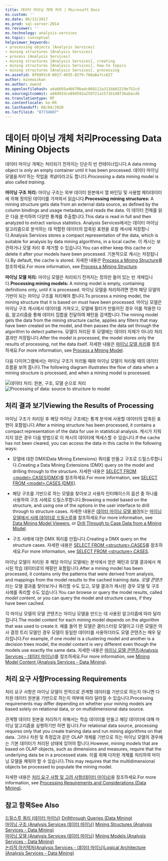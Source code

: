 ```yaml
---
title: 데이터 마이닝 개체 처리 | Microsoft Docs
ms.custom: ''
ms.date: 06/13/2017
ms.prod: sql-server-2014
ms.reviewer: ''
ms.technology: analysis-services
ms.topic: conceptual
helpviewer_keywords:
- processing objects [Analysis Services]
- mining structures [Analysis Services]
- process [Analysis Services]
- mining structures [Analysis Services], creating
- mining structures [Analysis Services], how-to topics
- mining structures [Analysis Services], processing
ms.assetid: 0f6993c0-0917-4935-82f9-7b8a8a7cc627
author: minewiskan
ms.author: owend
ms.openlocfilehash: a4a6693a46679badc068111a311bb82219e752cd
ms.sourcegitcommit: ad4d92dce894592a259721a1571b1d8736abacdb
ms.translationtype: MT
ms.contentlocale: ko-KR
ms.lasthandoff: 08/04/2020
ms.locfileid: "87734607"
---
```

# <a name="processing-data-mining-objects"></a><span data-ttu-id="1b183-102">데이터 마이닝 개체 처리</span><span class="sxs-lookup"><span data-stu-id="1b183-102">Processing Data Mining Objects</span></span>
  <span data-ttu-id="1b183-103">데이터 마이닝 개체는 처리되기 전까지는 단순히 빈 컨테이너입니다.</span><span class="sxs-lookup"><span data-stu-id="1b183-103">A data mining object is only an empty container until it has been processed.</span></span> <span data-ttu-id="1b183-104">데이터 마이닝 모델을*처리* 하는 작업을 *학습*이라고도 합니다.</span><span class="sxs-lookup"><span data-stu-id="1b183-104">*Processing* a data mining model is also called *training*.</span></span>  
  
 <span data-ttu-id="1b183-105">**마이닝 구조 처리:** 마이닝 구조는 외부 데이터 원본에서 열 바인딩 및 사용법 메타데이터에 의해 정의된 데이터를 가져와서 읽습니다.</span><span class="sxs-lookup"><span data-stu-id="1b183-105">**Processing mining structures:** A mining structure gets data from an external data source, as defined by the column bindings and usage metadata, and reads the data.</span></span> <span data-ttu-id="1b183-106">이 데이터 전체를 읽은 다음 분석하여 다양한 통계를 추출합니다.</span><span class="sxs-lookup"><span data-stu-id="1b183-106">This data is read in full and then analyzed to extract various statistics.</span></span> <span data-ttu-id="1b183-107">Analysis Services에서는 데이터 마이닝 알고리즘으로 분석하는 데 적합한 데이터의 압축된 표현을 로컬 캐시에 저장합니다.</span><span class="sxs-lookup"><span data-stu-id="1b183-107">Analysis Services stores a compact representation of the data, which is suitable for analysis by data mining algorithms, in a local cache.</span></span> <span data-ttu-id="1b183-108">이 캐시는 보관하거나 모델 처리 후 제거할 수 있습니다.</span><span class="sxs-lookup"><span data-stu-id="1b183-108">You can either keep this cache or delete it after your models have been processed.</span></span> <span data-ttu-id="1b183-109">기본적으로 캐시는 저장됩니다.</span><span class="sxs-lookup"><span data-stu-id="1b183-109">By default, the cache is stored.</span></span> <span data-ttu-id="1b183-110">자세한 내용은 [Process a Mining Structure](process-a-mining-structure.md)를 참조하세요.</span><span class="sxs-lookup"><span data-stu-id="1b183-110">For more information, see [Process a Mining Structure](process-a-mining-structure.md).</span></span>  
  
 <span data-ttu-id="1b183-111">**마이닝 모델 처리:** 마이닝 모델은 처리되기 전까지는 정의만 들어 있는 빈 개체입니다.</span><span class="sxs-lookup"><span data-stu-id="1b183-111">**Processing mining models:** A mining model is empty, containing definitions only, until it is processed.</span></span> <span data-ttu-id="1b183-112">마이닝 모델을 처리하려면 먼저 해당 모델의 기반이 되는 마이닝 구조를 처리해야 합니다.</span><span class="sxs-lookup"><span data-stu-id="1b183-112">To process a mining model, the mining structure that it is based on must have been processed.</span></span> <span data-ttu-id="1b183-113">마이닝 모델은 마이닝 구조 캐시에서 데이터를 가져오고, 모델에 필터가 만들어진 경우 이를 적용한 다음, 알고리즘을 통해 데이터 집합을 전달하여 패턴을 검색합니다.</span><span class="sxs-lookup"><span data-stu-id="1b183-113">The mining model gets the data from the mining structure cache, applies any filters that may have been created on the model, and then passes the data set through the algorithm to detect patterns.</span></span> <span data-ttu-id="1b183-114">모델이 처리된 후 모델에는 데이터 자체가 아니라 처리 결과만 저장됩니다.</span><span class="sxs-lookup"><span data-stu-id="1b183-114">After the model is processed, the model stores only the results of processing, not the data itself.</span></span> <span data-ttu-id="1b183-115">자세한 내용은 [마이닝 모델 처리](process-a-mining-model.md)를 참조하세요.</span><span class="sxs-lookup"><span data-stu-id="1b183-115">For more information, see [Process a Mining Model](process-a-mining-model.md).</span></span>  
  
 <span data-ttu-id="1b183-116">다음 다이어그램에서는 마이닝 구조가 처리될 때와 마이닝 모델이 처리될 때의 데이터 흐름을 보여 줍니다.</span><span class="sxs-lookup"><span data-stu-id="1b183-116">The following diagram illustrates the flow of data when a mining structure is processed, and when a mining model is processed.</span></span>  
  
 <span data-ttu-id="1b183-117">![데이터 처리: 원본, 구조, 모델 순으로 처리](../media/dmcon-modelarch.gif "데이터 처리: 원본, 구조, 모델 순으로 처리")</span><span class="sxs-lookup"><span data-stu-id="1b183-117">![Processing of data: source to structure to model](../media/dmcon-modelarch.gif "Processing of data: source to structure to model")</span></span>  
  
## <a name="viewing-the-results-of-processing"></a><span data-ttu-id="1b183-118">처리 결과 보기</span><span class="sxs-lookup"><span data-stu-id="1b183-118">Viewing the Results of Processing</span></span>  
 <span data-ttu-id="1b183-119">마이닝 구조가 처리된 후 해당 마이닝 구조에는 통계 분석에 사용할 데이터의 압축된 표현이 포함됩니다.</span><span class="sxs-lookup"><span data-stu-id="1b183-119">After a mining structure has been processed, it contains a compact representation of the data for use in statistical analysis.</span></span> <span data-ttu-id="1b183-120">캐시가 지워지지 않은 경우 다음 방법으로 이 캐시의 데이터에 액세스할 수 있습니다.</span><span class="sxs-lookup"><span data-stu-id="1b183-120">If the cache has not been cleared, you can access the data in this cache in the following ways:</span></span>  
  
-   <span data-ttu-id="1b183-121">모델에 대한 DMX(Data Mining Extensions) 쿼리를 만들고 구조로 드릴스루합니다.</span><span class="sxs-lookup"><span data-stu-id="1b183-121">Creating a Data Mining Extensions (DMX) query on the model and drilling through to the structure.</span></span> <span data-ttu-id="1b183-122">자세한 내용은 [SELECT FROM &#60;model&#62;.CASES&#40;DMX&#41;](/sql/dmx/select-from-model-content-dmx)를 참조하세요.</span><span class="sxs-lookup"><span data-stu-id="1b183-122">For more information, see [SELECT FROM &#60;model&#62;.CASES &#40;DMX&#41;](/sql/dmx/select-from-model-content-dmx).</span></span>  
  
-   <span data-ttu-id="1b183-123">해당 구조를 기반으로 하는 모델을 찾아보고 사용자 인터페이스의 옵션 중 하나를 사용하여 구조 사례로 드릴스루합니다.</span><span class="sxs-lookup"><span data-stu-id="1b183-123">Browsing a model based on the structure, and using one of the options in the user interface to drill through to structure cases.</span></span> <span data-ttu-id="1b183-124">자세한 내용은 [데이터 마이닝 모델 뷰어](data-mining-model-viewers.md)또는 [마이닝 모델에서 사례 데이터로 드릴스루](drill-through-to-case-data-from-a-mining-model.md)를 참조하세요.</span><span class="sxs-lookup"><span data-stu-id="1b183-124">For more information, see [Data Mining Model Viewers](data-mining-model-viewers.md), or [Drill Through to Case Data from a Mining Model](drill-through-to-case-data-from-a-mining-model.md).</span></span>  
  
-   <span data-ttu-id="1b183-125">구조 사례에 대한 DMX 쿼리를 만듭니다.</span><span class="sxs-lookup"><span data-stu-id="1b183-125">Creating a DMX query on the structure cases.</span></span> <span data-ttu-id="1b183-126">자세한 내용은 [SELECT FROM &#60;structure&#62;.CASES](/sql/dmx/select-from-structure-cases)를 참조하세요.</span><span class="sxs-lookup"><span data-stu-id="1b183-126">For more information, see [SELECT FROM &#60;structure&#62;.CASES](/sql/dmx/select-from-structure-cases).</span></span>  
  
 <span data-ttu-id="1b183-127">마이닝 모델이 처리된 후 해당 마이닝 모델에는 분석에서 얻은 패턴과 모델 결과에서 캐시된 학습 데이터로의 매핑만 포함됩니다.</span><span class="sxs-lookup"><span data-stu-id="1b183-127">After a mining model has been processed, it contains only the patterns that were derived from analysis, and mappings from the model results to the cached training data.</span></span> <span data-ttu-id="1b183-128">*모델 콘텐츠*라는 모델 결과를 찾아보거나 쿼리할 수도 있고, 모델 결과가 캐시된 경우 모델 및 구조 사례를 쿼리할 수도 있습니다.</span><span class="sxs-lookup"><span data-stu-id="1b183-128">You can browse or query the model results, called *model content*, or you can query the model and structure cases, if they have been cached.</span></span>  
  
 <span data-ttu-id="1b183-129">각 마이닝 모델의 모델 콘텐츠는 마이닝 모델을 만드는 데 사용된 알고리즘에 따라 달라집니다.</span><span class="sxs-lookup"><span data-stu-id="1b183-129">The model content for each mining model depends on the algorithm that was used to create it.</span></span> <span data-ttu-id="1b183-130">예를 들어 한 모델은 클러스터링 모델이고 다른 모델은 의사 결정 트리 모델인 경우 모델이 동일한 데이터를 사용하더라도 모델 콘텐츠는 매우 달라집니다.</span><span class="sxs-lookup"><span data-stu-id="1b183-130">For example, if one model is a clustering model and another is a decision trees model, the model content is very different even though the models use exactly the same data.</span></span> <span data-ttu-id="1b183-131">자세한 내용은 [마이닝 모델 콘텐츠&#40;Analysis Services - 데이터 마이닝&#41;](mining-model-content-analysis-services-data-mining.md)를 참조하세요.</span><span class="sxs-lookup"><span data-stu-id="1b183-131">For more information, see [Mining Model Content &#40;Analysis Services - Data Mining&#41;](mining-model-content-analysis-services-data-mining.md).</span></span>  
  
## <a name="processing-requirements"></a><span data-ttu-id="1b183-132">처리 요구 사항</span><span class="sxs-lookup"><span data-stu-id="1b183-132">Processing Requirements</span></span>  
 <span data-ttu-id="1b183-133">처리 요구 사항은 마이닝 모델이 전적으로 관계형 데이터를 기반으로 하는지 아니면 다차원 데이터 원본을 기반으로 하는지 여부에 따라 달라질 수 있습니다.</span><span class="sxs-lookup"><span data-stu-id="1b183-133">Processing requirements may differ depending on whether your mining models are based solely on relational data, or on multidimensional data source.</span></span>  
  
 <span data-ttu-id="1b183-134">관계형 데이터 원본을 처리하기 위해서는 학습 데이터를 만들고 해당 데이터에 대해 마이닝 알고리즘을 실행하기만 하면 됩니다.</span><span class="sxs-lookup"><span data-stu-id="1b183-134">For relational data source, processing requires only that you create training data and run mining algorithms on that data.</span></span> <span data-ttu-id="1b183-135">그러나 차원 및 측정값과 같은 OLAP 개체를 기반으로 하는 마이닝 모델의 경우에는 기본 데이터가 처리된 상태에 있어야 합니다.</span><span class="sxs-lookup"><span data-stu-id="1b183-135">However, mining models that are based on OLAP objects, such as dimensions and measures, require that the underlying data be in a processed state.</span></span> <span data-ttu-id="1b183-136">이를 위해 다차원 개체를 처리하여 마이닝 모델을 채워야 할 수 있습니다.</span><span class="sxs-lookup"><span data-stu-id="1b183-136">This may requires that the multidimensional objects be processed to populate the mining model.</span></span>  
  
 <span data-ttu-id="1b183-137">자세한 내용은 [처리 요구 사항 및 고려 사항&#40;데이터 마이닝&#41;](processing-requirements-and-considerations-data-mining.md)을 참조하세요.</span><span class="sxs-lookup"><span data-stu-id="1b183-137">For more information, see [Processing Requirements and Considerations &#40;Data Mining&#41;](processing-requirements-and-considerations-data-mining.md).</span></span>  
  
## <a name="see-also"></a><span data-ttu-id="1b183-138">참고 항목</span><span class="sxs-lookup"><span data-stu-id="1b183-138">See Also</span></span>  
 <span data-ttu-id="1b183-139">[드릴스루 쿼리 &#40;데이터 마이닝&#41;](drillthrough-queries-data-mining.md) </span><span class="sxs-lookup"><span data-stu-id="1b183-139">[Drillthrough Queries &#40;Data Mining&#41;](drillthrough-queries-data-mining.md) </span></span>  
 <span data-ttu-id="1b183-140">[마이닝 구조 &#40;Analysis Services 데이터 마이닝&#41;](mining-structures-analysis-services-data-mining.md) </span><span class="sxs-lookup"><span data-stu-id="1b183-140">[Mining Structures &#40;Analysis Services - Data Mining&#41;](mining-structures-analysis-services-data-mining.md) </span></span>  
 <span data-ttu-id="1b183-141">[마이닝 모델 &#40;Analysis Services 데이터 마이닝&#41;](mining-models-analysis-services-data-mining.md) </span><span class="sxs-lookup"><span data-stu-id="1b183-141">[Mining Models &#40;Analysis Services - Data Mining&#41;](mining-models-analysis-services-data-mining.md) </span></span>  
 [<span data-ttu-id="1b183-142">논리적 아키텍처&#40;Analysis Services - 데이터 마이닝&#41;</span><span class="sxs-lookup"><span data-stu-id="1b183-142">Logical Architecture &#40;Analysis Services - Data Mining&#41;</span></span>](logical-architecture-analysis-services-data-mining.md)  
  
  
